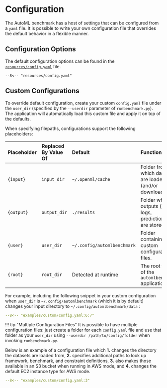 # Configuration

The AutoML benchmark has a host of settings that can be configured from a `yaml` file.
It is possible to write your own configuration file that overrides the default behavior
in a flexible manner.

## Configuration Options

The default configuration options can be found in the 
[`resources/config.yaml`](GITHUB/resources/config.yaml) file.

```{ .yaml title="resources/config.yaml" .limit_max_height }
--8<-- "resources/config.yaml"
```

## Custom Configurations
To override default configuration, create your custom `config.yaml` file under the
`user_dir` (specified by the `--userdir` parameter of `runbenchmark.py`).
The application will automatically load this custom file and apply it on top of the defaults.

When specifying filepaths, configurations support the following placeholders:

| Placeholder | Replaced By Value Of | Default                     | Function                                                               |
|:------------|:---------------------|:----------------------------|:-----------------------------------------------------------------------|
| `{input}`   | `input_dir`          | `~/.openml/cache`           | Folder from which datasets are loaded (and/or downloaded)              |
| `{output}`  | `output_dir`         | `./results`                 | Folder where all outputs (results, logs, predictions, ...) are stored. |
| `{user}`    | `user_dir`           | `~/.config/automlbenchmark` | Folder containing custom configuration files.                          |
| `{root}`    | `root_dir`           | Detected at runtime         | The root folder of the `automlbenchmark` application.                  |

For example, including the following snippet in your custom configuration when
`user_dir` is `~/.config/automlbenchmark` (which it is by default) changes your 
input directory to `~/.config/automlbenchmark/data` :

```yaml title="examples/custom/config.yaml"
--8<-- "examples/custom/config.yaml:6:7"
```

!!! tip "Multiple Configuration Files"
    It is possible to have multiple configuration files: 
    just create a folder for each `config.yaml` file and use that folder as your 
    `user_dir` using `--userdir /path/to/config/folder` when invoking `runbenchmark.py`.


Below is an example of a configuration file which **1.** changes the directory the 
datasets are loaded from, **2.** specifies additional paths to look up framework,
benchmark, and constraint definitions, **3.** also makes those available in an S3 bucket 
when running in AWS mode, and **4.** changes the default EC2 instance type for AWS mode.

```yaml title="examples/custom/config.yaml"
--8<-- "examples/custom/config.yaml:3"
```
